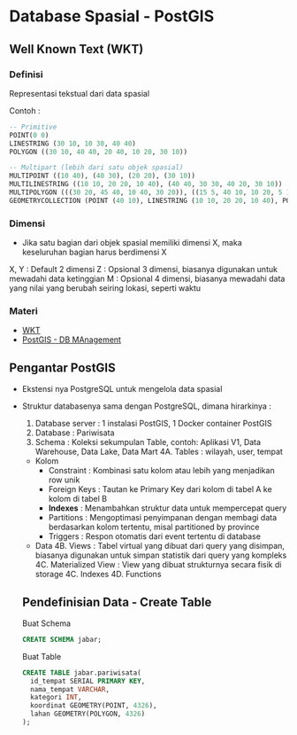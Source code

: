 # Database Spasial - PostGIS

## Well Known Text (WKT)

### Definisi
Representasi tekstual dari data spasial

Contoh :
```sql
-- Primitive
POINT(0 0)
LINESTRING (30 10, 10 30, 40 40)
POLYGON ((30 10, 40 40, 20 40, 10 20, 30 10))

-- Multipart (lebih dari satu objek spasial)
MULTIPOINT ((10 40), (40 30), (20 20), (30 10))
MULTILINESTRING ((10 10, 20 20, 10 40), (40 40, 30 30, 40 20, 30 10))
MULTIPOLYGON (((30 20, 45 40, 10 40, 30 20)), ((15 5, 40 10, 10 20, 5 10, 15 5)))
GEOMETRYCOLLECTION (POINT (40 10), LINESTRING (10 10, 20 20, 10 40), POLYGON ((40 40, 20 45, 45 30, 40 40)))
```

### Dimensi

- Jika satu bagian dari objek spasial memiliki dimensi X, maka keseluruhan bagian harus berdimensi X

X, Y : Default 2 dimensi
Z : Opsional 3 dimensi, biasanya digunakan untuk mewadahi data ketinggian
M : Opsional 4 dimensi, biasanya mewadahi data yang nilai yang berubah seiring lokasi, seperti waktu

### Materi
- [WKT](https://en.wikipedia.org/wiki/Well-known_text_representation_of_geometry)
- [PostGIS - DB MAnagement](https://postgis.net/docs/using_postgis_dbmanagement.html)


## Pengantar PostGIS

- Ekstensi nya PostgreSQL untuk mengelola data spasial
- Struktur databasenya sama dengan PostgreSQL, dimana hirarkinya :
  1. Database server : 1 instalasi PostGIS, 1 Docker container PostGIS
  2. Database : Pariwisata
  3. Schema : Koleksi sekumpulan Table, contoh: Aplikasi V1, Data Warehouse, Data Lake, Data Mart
  4A. Tables : wilayah, user, tempat
    - Kolom
      - Constraint : Kombinasi satu kolom atau lebih yang menjadikan row unik
      - Foreign Keys : Tautan ke Primary Key dari kolom di tabel A ke kolom di tabel B
      - **Indexes** : Menambahkan struktur data untuk mempercepat query
      - Partitions : Mengoptimasi penyimpanan dengan membagi data berdasarkan kolom tertentu, misal partitioned by province
      - Triggers : Respon otomatis dari event tertentu di database
    - Data
  4B. Views : Tabel virtual yang dibuat dari query yang disimpan, biasanya digunakan untuk simpan statistik dari query yang kompleks
  4C. Materialized View : View yang dibuat strukturnya secara fisik di storage
  4C. Indexes
  4D. Functions
  
  ## Pendefinisian Data - Create Table
  
  Buat Schema
   ```sql
  CREATE SCHEMA jabar;
  ```
  
  Buat Table
  ```sql
  CREATE TABLE jabar.pariwisata(
    id_tempat SERIAL PRIMARY KEY, 
    nama_tempat VARCHAR, 
    kategori INT, 
    koordinat GEOMETRY(POINT, 4326), 
    lahan GEOMETRY(POLYGON, 4326)
  );
  ```
  
